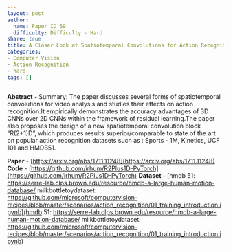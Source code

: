 ```yaml
---
layout: post
author:
  name: Paper ID 69
  difficulty: Difficulty - Hard
share: true
title: A Closer Look at Spatiotemporal Convolutions for Action Recognition
categories:
- Computer Vision
- Action Recognition
- hard
tags: []
---
```

**Abstract** - Summary: The paper discusses several forms of spatiotemporal convolutions for video analysis and studies their effects on action recognition.It empirically demonstrates the accuracy advantages of 3D CNNs over 2D CNNs within the framework of residual learning.The paper also proposes the design of a new spatiotemporal convolution block “R(2+1)D”, which produces results superior/comparable to state of the art on popular action recognition datasets such as : Sports - 1M, Kinetics, UCF 101 and HMDB51.

**Paper** - [https://arxiv.org/abs/1711.11248](https://arxiv.org/abs/1711.11248)
**Code** - [https://github.com/irhum/R2Plus1D-PyTorch](https://github.com/irhum/R2Plus1D-PyTorch)
**Dataset -** [hmdb 51: https://serre-lab.clps.brown.edu/resource/hmdb-a-large-human-motion-database/  milkbottletoydataset: https://github.com/microsoft/computervision-recipes/blob/master/scenarios/action_recognition/01_training_introduction.ipynb](hmdb 51: https://serre-lab.clps.brown.edu/resource/hmdb-a-large-human-motion-database/  milkbottletoydataset: https://github.com/microsoft/computervision-recipes/blob/master/scenarios/action_recognition/01_training_introduction.ipynb)
    